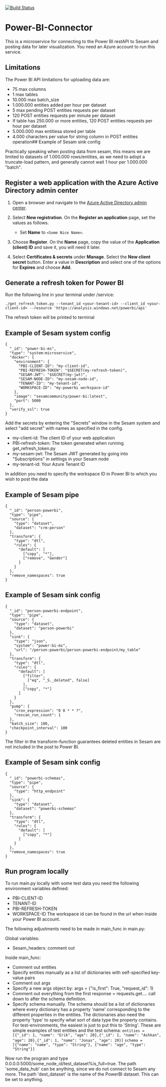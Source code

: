[![Build Status](https://travis-ci.org/sesam-community/power-bi.svg?branch=master)](https://travis-ci.org/sesam-community/power-bi)

# Power-BI-Connector

This is a microservice for connecting to the Power BI restAPI to Sesam and posting data for later visualization.
You need an Azure account to run this service.

## Limitations
The Power BI API limitations for uploading data are:
 * 75 max columns
 * 1 max tables
 * 10.000 max batch_size
 * 1.000.000 entities added per hour per dataset
 * 5 max pending POST entities requests per dataset
 * 120 POST entities requests per minute per dataset
 * If table has 250.000 or more entities, 120 POST entities requests per hour per dataset
 * 5.000.000 max entitiesa stored per table
 * 4.000 characters per value for string column in POST entities operation## Example of Sesam sink config

Practically speaking when posting data from sesam, this means we are limited to datasets of 1.000.000 rows/entities, as we need to adopt a truncate-load pattern, and generally cannot wait 1 hour per 1.000.000 "batch".

## Register a web application with the Azure Active Directory admin center

1. Open a browser and navigate to the [Azure Active Directory admin center](https://aad.portal.azure.com).

2. Select **New registration**. On the **Register an application** page, set the values as follows.

    - Set **Name** to `<Some Nice Name>`.

3. Choose **Register**. On the **Name** page, copy the value of the **Application (client) ID** and save it, you will need it later.

4. Select **Certificates & secrets** under **Manage**. Select the **New client secret** button. Enter a value in **Description** and select one of the options for **Expires** and choose **Add**.

## Generate a refresh token for Power BI
Run the following line in your terminal under /service:
```
./get_refresh_token.py --tenant_id <your-tenant-id> --client_id <your-client-id> --resource 'https://analysis.windows.net/powerbi/api' 
```
The refresh token will be printed to terminal

## Example of Sesam system config
```
{
  "_id": "power-bi-ms",
  "type": "system:microservice",
  "docker": {
    "environment": {
      "PBI-CLIENT-ID": "my-client-id",
      "PBI-REFRESH-TOKEN": "$SECRET(my-refresh-token)",
      "SESAM-JWT": "$SECRET(my-jwt)",
      "SESAM-NODE-ID": "my-sesam-node-id",
      "TENANT-ID": "my-tenant-id",
      "WORKSPACE-ID": "my-powerbi workspace-id"
    },
    "image": "sesamcommunity/power-bi:latest",
    "port": 5000
  },
  "verify_ssl": true
}

```
Add the secrets by entering the "Secrets" window in the Sesam system and select "add secret" with names as specified in the config. 
 * my-client-id: The client ID of your web application
 * PBI-refresh-token: The token generated when running get_refresh_token.py
 * my-sesam-jwt: The Sesam JWT generated by going into "Subscriptions" in settings in your Sesam node
 * my-tenant-id: Your Azure Tenant ID

In addition you need to specify the workspace ID in Power BI to which you wish to post the data

## Example of Sesam pipe 
```
{
  "_id": "person-powerbi",
  "type": "pipe",
  "source": {
    "type": "dataset",
    "dataset": "crm-person"
  },
  "transform": {
    "type": "dtl",
    "rules": {
      "default": [
        ["copy", "*"],
        ["remove", "Gender"]
      ]
    }
  },
  "remove_namespaces": true
}

```


## Example of Sesam sink config
```
{
  "_id": "person-powerbi-endpoint",
  "type": "pipe",
  "source": {
    "type": "dataset",
    "dataset": "person-powerbi"
  },
  "sink": {
    "type": "json",
    "system": "power-bi-ms",
    "url": "/person-powerbi/person-powerbi-endpoint/my_table"
  },
  "transform": {
    "type": "dtl",
    "rules": {
      "default": [
        ["filter",
          ["eq", "_S._deleted", false]
        ],
        ["copy", "*"]
      ]
    }
  },
  "pump": {
    "cron_expression": "0 0 * * ?",
    "rescan_run_count": 1
  },
  "batch_size": 100,
  "checkpoint_interval": 100
}

```
The filter in the transform-function guarantees deleted entities in Sesam are not included in the post to Power BI.

## Example of Sesam sink config
```
{
  "_id": "powerbi-schemas",
  "type": "pipe",
  "source": {
    "type": "http_endpoint"
  },
  "sink": {
    "type": "dataset",
    "dataset": "powerbi-schemas"
  },
  "transform": {
    "type": "dtl",
    "rules": {
      "default": [
        ["copy", "*"]
      ]
    }
  },
  "remove_namespaces": true
}

```

## Run program locally
To run main.py locally with some test data you need the following environment variables defined:
 * PBI-CLIENT-ID
 * TENANT-ID
 * PBI-REFRESH-TOKEN
 * WORKSPACE-ID
 The workspace id can be found in the url when inside your Power BI account.

The following adjustments need to be made in main_func in main.py:

Global variables:
 * Sesam_headers: comment out

Inside main_func:
 * Comment out entities
 * Specify entities manually as a list of dictionaries with self-specified key-value pairs
 * Comment out args
 * Specify a new args object by: args = {"is_first": True, "request_id": 1}
 * Comment out everything from the first response = requests.get.... call down to after the schema definition.
 * Specify schema manually. The schema should be a list of dictionaries where every dictionary has a property 'name' corresponding to the different properties in the entities. The dictionaries also need the property 'type' to specify what sort of data type the property contains. For test-environments, the easiest is just to put this to 'String'.
These are simple examples of test entities and the test schema:
```entities = [{"_id": 1, "name": "Erik", "age": 20},{"_id": 1, "name": "Ashkan", "age": 20},{"_id": 1, "name": "Jonas", "age": 20}]```
```schema = [{"name": "name", "type": "String"}, {"name": "age", "type": "String"}]``` 

Now run the program and type 0.0.0.0:5000/some_node_id/test_dataset%is_full=true.
The path 'some_data_hub' can be anything, since we do not connect to Sesam any more.
The path 'dest_dataset' is the name of the PowerBI dataset. This can be set to anything.
